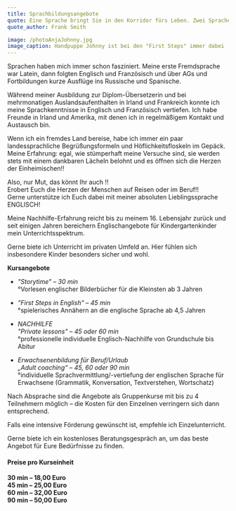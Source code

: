 ```yaml
---
title: Sprachbildungsangebote
quote: Eine Sprache bringt Sie in den Korridor fürs Leben. Zwei Sprachen öffnen unterwegs jede Tür.
quote_author: Frank Smith

image: /photoAnjaJohnny.jpg
image_caption: Handpuppe Johnny ist bei den "First Steps" immer dabei
---
```


<!--
<div class="image-left">
<img src="/photoAnjaJohnny.jpg" class="image--lg" />
<i>Handpuppe Johnny ist bei den "First Steps" immer dabei</i>
</div>
-->

Sprachen haben mich immer schon fasziniert. Meine erste Fremdsprache war Latein, dann folgten Englisch und Französisch und über AGs und Fortbildungen kurze Ausflüge ins Russische und Spanische.

Während meiner Ausbildung zur Diplom-Übersetzerin und bei mehrmonatigen Auslandsaufenthalten in Irland und Frankreich konnte ich meine Sprachkenntnisse in Englisch und Französisch vertiefen.
Ich habe Freunde in Irland und Amerika, mit denen ich in regelmäßigem Kontakt und Austausch bin. 

Wenn ich ein fremdes Land bereise, habe ich immer ein paar landessprachliche Begrüßungsformeln und Höflichkeitsfloskeln im Gepäck. Meine Erfahrung: egal, wie stümperhaft meine Versuche sind, sie werden stets mit einem dankbaren Lächeln belohnt und es öffnen sich die Herzen der Einheimischen!!

Also, nur Mut, das könnt Ihr auch !!\
Erobert Euch die Herzen der Menschen auf Reisen oder im Beruf!!\
Gerne unterstütze ich Euch dabei mit meiner absoluten Lieblingssprache ENGLISCH!

Meine Nachhilfe-Erfahrung reicht bis zu meinem 16. Lebensjahr zurück und seit einigen Jahren bereichern Englischangebote für Kindergartenkinder mein Unterrichtsspektrum.

Gerne biete ich Unterricht im privaten Umfeld an. Hier fühlen sich insbesondere Kinder besonders sicher und wohl.


**Kursangebote**

- *"Storytime" – 30 min*\
°Vorlesen englischer Bilderbücher für die Kleinsten ab 3 Jahren

- *"First Steps in English" – 45 min*\
°spielerisches Annähern an die englische Sprache ab 4,5 Jahren

- *NACHHILFE\
"Private lessons" – 45 oder 60 min*\
°professionelle individuelle Englisch-Nachhilfe von Grundschule bis Abitur

- *Erwachsenenbildung für Beruf/Urlaub\
„Adult coaching“ – 45, 60 oder 90 min*\
°individuelle Sprachvermittlung/-vertiefung der englischen Sprache für Erwachsene (Grammatik, Konversation, Textverstehen, Wortschatz)

Nach Absprache sind die Angebote als Gruppenkurse mit bis zu 4 Teilnehmern möglich – die Kosten für den Einzelnen verringern sich dann entsprechend.

Falls eine intensive Förderung gewünscht ist, empfehle ich Einzelunterricht.

Gerne biete ich ein kostenloses Beratungsgespräch an, um das beste Angebot für Eure Bedürfnisse zu finden.

#### Preise pro Kurseinheit

**30 min – 18,00 Euro**\
**45 min – 25,00 Euro**\
**60 min – 32,00 Euro**\
**90 min – 50,00 Euro**
